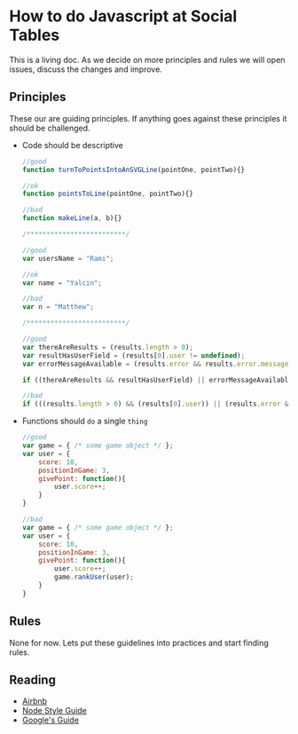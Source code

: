 # How to do Javascript at Social Tables

This is a living doc. As we decide on more principles and rules we will open issues, discuss the changes and improve.

## Principles

These our are guiding principles. If anything goes against these principles it should be challenged.

* Code should be descriptive

	```js
	//good
	function turnToPointsIntoAnSVGLine(pointOne, pointTwo){}

	//ok
	function pointsToLine(pointOne, pointTwo){}

	//bad
	function makeLine(a, b){}

	/*************************/

	//good
	var usersName = "Rami";

	//ok
	var name = "Yalcin";

	//bad
	var n = "Matthew";

	/*************************/

	//good
	var thereAreResults = (results.length > 0);
    var resultHasUserField = (results[0].user != undefined);
    var errorMessageAvailable = (results.error && results.error.message);

    if ((thereAreResults && resultHasUserField) || errorMessageAvailable) {

	//bad
	if (((results.length > 0) && (results[0].user)) || (results.error && results.error.message))
	```

* Functions should `do` a single `thing`

	```js
	//good
	var game = { /* some game object */ };
	var user = {
		score: 10,
		positionInGame: 3,
		givePoint: function(){
			user.score++;
		}
	}

	//bad
	var game = { /* some game object */ };
	var user = {
		score: 10,
		positionInGame: 3,
		givePoint: function(){
			user.score++;
			game.rankUser(user);
		}
	}
	```

## Rules

None for now. Lets put these guidelines into practices and start finding rules.

## Reading

* [Airbnb](https://github.com/airbnb/javascript)
* [Node Style Guide](https://github.com/felixge/node-style-guide)
* [Google's Guide](https://google-styleguide.googlecode.com/svn/trunk/javascriptguide.xml)
